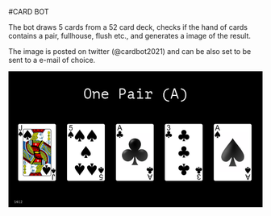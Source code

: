 #CARD BOT

The bot draws 5 cards from a 52 card deck, checks if the hand of cards contains a pair, fullhouse, flush etc.,
and generates a image of the result.

The image is posted on twitter (@cardbot2021) and can be also set to be sent to a e-mail of choice.


![Alt text](example/cards.png?raw=true "Example")
